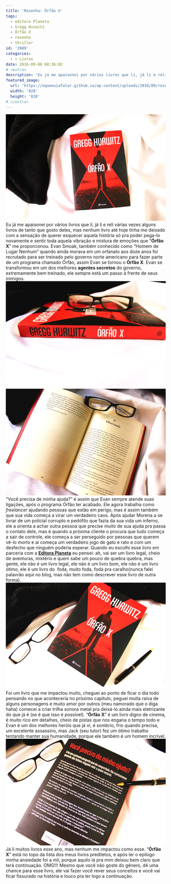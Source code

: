 ```yaml
---
title: 'Resenha: Órfão X'
tags:
  - editora Planeta
  - Gregg Hurwitz
  - Órfão X
  - resenha
  - thriller
id: '3989'
categories:
  - - Livros
date: 2016-09-08 08:36:02
# <extra>
description: 'Eu já me apaixonei por vários livros que li, já li e reli várias vezes alguns livros de tanto que gosto deles, mas nenhum livro até hoje tinha me deixado com a sensação de querer esquecer aquela história só pra poder pega-lo novamente e sentir toda aquela vibração e mistura de emoções que “Órfão X” me proporcionou. Evan Smoak, também conhecido como “Homem de Lugar Nenhum” quando ainda morava em um orfanato aos doze anos foi recrutado para ser treinado pelo governo norte americano para fazer parte de um programa chamado Órfão, assim Evan se tornou o Órfão X. Evan se transformou em um dos melhores agentes secretos do governo, extremamente bem treinado, ele sempre está um passo à frente de seus inimigos. “Você precisa de minha ajuda?” é assim que Evan sempre atende suas ligações, após o programa Órfão &hellip;'
featured_image: 
  url: 'https://oqueeuiafalar.github.io/wp-content/uploads/2016/09/resumo-Órfão-X.jpg'
  width: '828'
  height: '828'
# </extra>
---
```


![resenha - Órfão X](/wp-content/uploads/2016/09/Livro-Órfão-X-resenha.jpg) Eu já me apaixonei por vários livros que li, já li e reli várias vezes alguns livros de tanto que gosto deles, mas nenhum livro até hoje tinha me deixado com a sensação de querer esquecer aquela história só pra poder pega-lo novamente e sentir toda aquela vibração e mistura de emoções que “**Órfão X**” me proporcionou. Evan Smoak, também conhecido como “Homem de Lugar Nenhum” quando ainda morava em um orfanato aos doze anos foi recrutado para ser treinado pelo governo norte americano para fazer parte de um programa chamado Órfão, assim Evan se tornou o **Órfão X**. Evan se transformou em um dos melhores **agentes secretos** do governo, extremamente bem treinado, ele sempre está um passo à frente de seus inimigos. ![resumo do livro - órfão X](/wp-content/uploads/2016/09/lombada-do-livro-Órfão-X.jpg) ![livro órfão X - resenha](/wp-content/uploads/2016/09/páginas-do-livro-órfão-x.jpg) “Você precisa de minha ajuda?” é assim que Evan sempre atende suas ligações, após o programa Órfão ter acabado. Ele agora trabalha como _freelancer_ ajudando pessoas que estão em perigo, mas é assim também que sua vida começa a virar um verdadeiro caos. Após ajudar Morena a se livrar de um policial corrupto e pedófilo que fazia da sua vida um inferno, ele a orienta a achar outra pessoa que precise muito de sua ajuda pra passa o contato dele, mas é quando a próxima cliente o procura que tudo começa a sair de controle, ele começa a ser perseguido por pessoas que querem vê-lo morto e aí começa um verdadeiro jogo de gato e rato e com um desfecho que ninguém poderia esperar. Quando eu escolhi esse livro em parceria com a [**Editora Planeta**](http://www.planetadelivros.com.br/) eu pensei: ah, vai ser um livro legal, cheio de aventuras, mistério e quem sabe um pouco de quebra quebra, mas gente, ele não é um livro legal, ele não é um livro bom, ele não é um livro ótimo, ele é um livro do  foda, muito foda, foda pra caralho(nunca falei palavrão aqui no blog, mas não tem como descrever esse livro de outra forma). ![livro órfão X - resenha](/wp-content/uploads/2016/09/resumo-Órfão-X.jpg) Foi um livro que me impactou muito, cheguei ao ponto de ficar o dia todo pensando no que aconteceria no próximo capítulo, peguei muita raiva de alguns personagens e muito amor por outros (meu namorado que o diga haha) comecei a criar trilha sonora metal pra deixá-lo ainda mais eletrizante do que já é (se é que isso é possível). “**Órfão X**” é um livro digno de cinema, é muito rico em detalhes, cheio de pistas que nos engana o tempo todo e Evan é um dos melhores heróis que já vi, é sombrio, frio quando precisa, um excelente assassino, mas Jack (seu tutor) fez um ótimo trabalho tentando manter sua humanidade, porque ele também é um homem incrível. ![resumo do livro órfão x](/wp-content/uploads/2016/09/contra-capa-órfão-X-resenha.jpg) Já li muitos livros esse ano, mas nenhum me impactou como esse. “**Órfão X**” está no topo da lista dos meus livros prediletos, e após ler o epílogo minha ansiedade foi a mil, porque aquilo lá pra mim deixou bem claro que terá continuação. OMG!!! Mesmo que você não goste do gênero, dê uma chance para esse livro, ele vai fazer você rever seus conceitos e você vai ficar fissurado na história e louco pra ler logo a continuação.
